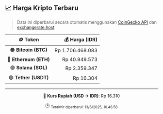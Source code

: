

<!-- HARGA_KRIPTO -->
## 📈 Harga Kripto Terbaru

> Data ini diperbarui secara otomatis menggunakan [CoinGecko API](https://www.coingecko.com/) dan [exchangerate.host](https://exchangerate.host/)

<div align="center">

| 🪙 Token | 💰 Harga (IDR) |
|:------:|---------------:|
| 🟠 **Bitcoin (BTC)**   | Rp 1.706.468.083 |
| 🔵 **Ethereum (ETH)**  | Rp 40.949.573 |
| 🟣 **Solana (SOL)**    | Rp 2.359.347 |
| 🟢 **Tether (USDT)**   | Rp 16.304 |

---

💱 **Kurs Rupiah (USD → IDR)**: Rp 16.310

🕒 <sub>Terakhir diperbarui: 13/6/2025, 16.46.58</sub>

</div>
<!-- /HARGA_KRIPTO -->